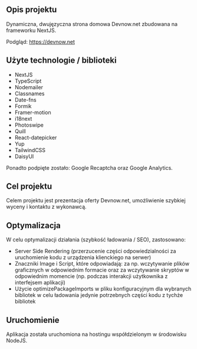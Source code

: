 ## Opis projektu

Dynamiczna, dwujęzyczna strona domowa Devnow.net zbudowana na frameworku NextJS.

Podgląd: https://devnow.net

## Użyte technologie / biblioteki

- NextJS
- TypeScript
- Nodemailer
- Classnames
- Date-fns
- Formik
- Framer-motion
- i18next
- Photoswipe
- Quill
- React-datepicker
- Yup
- TailwindCSS
- DaisyUI

Ponadto podpięte zostało: Google Recaptcha oraz Google Analytics.

## Cel projektu

Celem projektu jest prezentacja oferty Devnow.net, umożliwienie szybkiej wyceny i kontaktu z wykonawcą.

## Optymalizacja

W celu optymalizacji działania (szybkość ładowania / SEO), zastosowano:

- Server Side Rendering (przerzucenie części odpowiedzialności za uruchomienie kodu z urządzenia klienckiego na serwer)
- Znaczniki Image i Script, które odpowiadają: za np. wczytywanie plików graficznych w odpowiednim formacie oraz za wczytywanie skryptów w odpowiednim momencie (np. podczas interakcji użytkownika z interfejsem aplikacji)
- Użycie optimizePackageImports w pliku konfiguracyjnym dla wybranych bibliotek w celu ładowania jedynie potrzebnych części kodu z tychże bibliotek

## Uruchomienie

Aplikacja została uruchomiona na hostingu współdzielonym w środowisku NodeJS.
